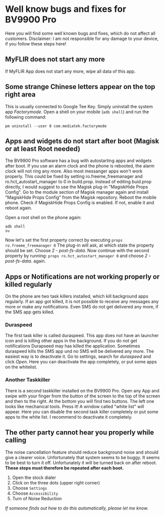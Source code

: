 # Well know bugs and fixes for BV9900 Pro
Here you will find some well known bugs and fixes, which do not affect all customers.
Disclaimer: I am not responsible for any damage to your device, if you follow these steps here!

## MyFLIR does not start any more
If MyFLIR App does not start any more, wipe all data of this app.

## Some strange Chinese letters appear on the top right area
This is usually connected to Google Tee Key. Simply uninstall the system app _Factorymode_.
Open a shell on your mobile (``adb shell``) and run the following command:
```
pm uninstall --user 0 com.mediatek.factorymode
```
## Apps and widgets do not start after boot (Magisk or at least Root needed)
The BV9900 Pro software has a bug with autostarting apps and widgets after boot. If you use an alarm clock and the phone is rebooted, the alarm clock will not ring any more.
Also most messanger apps won't work properly. This could be fixed by setting ro.freeme_freemanager and ro.hct_autostart_manager to 0 in build.prop. Instead of editing buid.prop directly, I would suggest to use the Magisk plug-in "MagiskHide Props Config".
Go to the module section of Magisk manager again and install "MagiskHide Props Config" from the Magisk repository.
Reboot the mobile phone.
Check if MagiskHide Props Config is enabled. If not, enable it and reboot again.

Open a root shell on the phone again:
```
adb shell
su
```
Now let's set the first property correct by executing
``
props ro.freeme_freemanager 0
``
The plug-in will ask, at which state the property should be set. Choose _2 - post-fs-data_.
Now continue with the second property by running:
``
props ro.hct_autostart_manager 0
``
and choose _2 - post-fs-data_. again.

## Apps or Notifications are not working properly or killed regularly
On the phone are two task killers installed, which kill background apps regularly. If an app got killed, it is not possible to receive any messages any more or make any notifications. Even SMS do not get delivered any more, if the SMS app gets killed.
### Duraspeed
The first task killer is called duraspeed. This app does not have an launcher icon and is killing other apps in the background.
If you do not get notifications Durapseed may has killed the application. Sometimes duraspeed kills the SMS app und no SMS will be delivered any more.
The easiest way is to deactivate it. Go to settings, search for _duraspeed_ and click _Open_. Here you can deactivate the app completely, or put some apps on the whitelist.
### Another Taskkiller
There is a second taskkiller installed on the BV9900 Pro. Open any App and swipe with your finger from the button of the screen to the top of the screen and then to the right.
At the bottom you will find two buttons. The left one looks like mechanical tools. Press it! A window called "white list" will appear. Here you can disable the second task killer completely or put some apps to the white list. I recommend to deactivate it completely.

## The other party cannot hear you properly while calling
The noise cancellation feature should reduce background noise and should give a clearer voice.
Unfortunately that system seems to be buggy.
It seems to be best to turn it off. Unfortunately it will be turned back on after reboot. **These steps must therefore be repeated after each boot.**

1. Open the stock dialer
2. Click on the three dots (upper right corner)
3. Choose ```Settings```
4. Choose ```Accessibility```
5. Turn of Noise Reduction

_If someone finds out how to do this automatically, please let me know._
